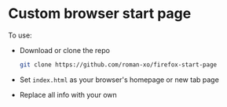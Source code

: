 # Custom browser start page

To use:
- Download or clone the repo

  ```bash
  git clone https://github.com/roman-xo/firefox-start-page
  ```

- Set `index.html` as your browser's homepage or new tab page
- Replace all info with your own
